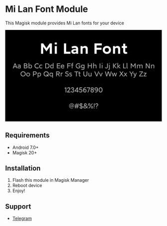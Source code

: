 # Mi Lan Font Module

This Magisk module provides Mi Lan fonts for your device

![](https://github.com/WSTxda/Mi-Lan-Font-Module/blob/bdb0b3d39c968b2419dd4fc1be4b0e07deb7617a/files/banner.png)
 
## Requirements 
- Android 7.0+ 
- Magisk 20+ 

## Installation 
1. Flash this module in Magisk Manager
2. Reboot device
3. Enjoy!

## Support 
- [Telegram](https://t.me/WSTprojects)
